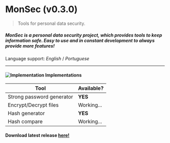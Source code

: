 # MonSec (v0.3.0) 
> Tools for personal data security.


##### MonSec is a personal data security project, which provides tools to keep information safe. Easy to use and in constant development to always provide more features!
Language support: *English* / *Portuguese*

---

#### ![Implementation](https://image.ibb.co/jNS3vS/upgrade_icon4.png) Implementations
Tool | Available?
------------ | -------------
Strong password generator | **YES**
Encrypt/Decrypt files | Working...
Hash generator | **YES**
Hash compare | Working...

#### Download latest release [here!](https://github.com/lvsmont/MonSec/releases/latest)